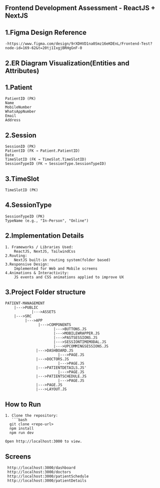 ## Frontend Development Assessment - ReactJS + NextJS

## 1.Figma Design Reference

    -https://www.figma.com/design/9rXDHVD1na0Smz16eKDEnL/Frontend-Test?node-id=169-62&t=20tj1IxgjBRHgGnF-0

## 2.ER Diagram Visualization(Entities and Attributes)

  ## 1.Patient
    PatientID (PK)
    Name
    MobileNumber
    WhatsAppNumber
    Email
    Address

  ## 2.Session
    SessionID (PK)
    PatientID (FK → Patient.PatientID)
    Date
    TimeSlotID (FK → TimeSlot.TimeSlotID)
    SessionTypeID (FK → SessionType.SessionTypeID)

  ## 3.TimeSlot
    TimeSlotID (PK)

  ## 4.SessionType
    SessionTypeID (PK)
    TypeName (e.g., "In-Person", "Online")

## 2.Implementation Details

    1. Frameworks / Libraries Used:
        ReactJS, NextJS, TailwindCss
    2.Routing:
        NextJS built-in routing system(folder based)
    3.Responsive Design:
        Implemented for Web and Mobile screens
    4.Animations & Interactivity:
        JS events and CSS animations applied to improve UX
  
## 3.Project Folder structure

    PATIENT-MANAGEMENT
        |--->PUBLIC
                |--->ASSETS
        |--->SRC
             |--->APP
                   |--->COMPONENTS
                          |--->BUTTONS.JS
                          |--->MOBILEWRAPPER.JS
                          |--->PASTSESSIONS.JS
                          |--->SESSIONTIMEMODAL.JS
                          |--->UPCOMMINGSESSIONS.JS
                  |--->DASHBOARD.JS
                            |--->PAGE.JS
                  |--->DOCTORS.JS
                            |--->PAGE.JS
                  |--->PATIENTDETAILS.JS'
                            |--->PAGE.JS
                  |--->PATIENTSCHEDULE.JS
                            |--->PAGE.JS
                  |--->PAGE.JS
                  |--->LAYOUT.JS
                
## How to Run
    1. Clone the repository:
       ```bash
      git clone <repo-url>
      npm install
      npm run dev
    
    Open http://localhost:3000 to view.

## Screens
     http://localhost:3000/dashboard
     http://localhost:3000/doctors
     http://localhost:3000/patientSchedule
     http://localhost:3000/patientDetails

